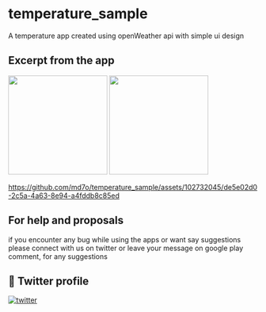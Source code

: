 # temperature_sample

A temperature app created using openWeather api with simple ui design

## Excerpt from the app
<p>
<img src="https://user-images.githubusercontent.com/102732045/215865521-279ce804-7c38-44dc-a8fc-bc183ae4fe74.gif" atl="Home" width="200"/>
<img src="https://github.com/md7o/temperature_sample/assets/102732045/23c734b2-d8d1-4492-b83f-424f20edc2da" atl="Brand" width="200"/>
</p>




https://github.com/md7o/temperature_sample/assets/102732045/de5e02d0-2c5a-4a63-8e94-a4fddb8c85ed




## For help and proposals

if you encounter any bug while using the apps or want say suggestions please connect with us on twitter or leave your message on google play comment, for any suggestions

## 🔗 Twitter profile 
[![twitter](https://img.shields.io/badge/twitter-1DA1F2?style=for-the-badge&logo=twitter&logoColor=white)](https://twitter.com/Md7oHe)
